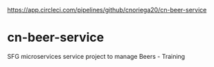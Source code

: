 https://app.circleci.com/pipelines/github/cnoriega20/cn-beer-service
# cn-beer-service
SFG microservices service project to manage Beers - Training 
